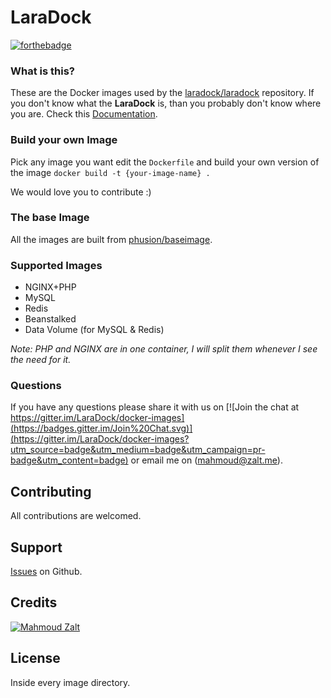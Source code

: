 # LaraDock


[![forthebadge](http://forthebadge.com/images/badges/built-by-developers.svg)](http://zalt.me)

### What is this?

These are the Docker images used by the [laradock/laradock](https://github.com/LaraDock/laradock) repository. If you don't know what the **LaraDock** is, than you probably don't know where you are. Check this [Documentation](https://github.com/LaraDock/laradock).

### Build your own Image

Pick any image you want edit the `Dockerfile` and build your own version of the image `docker build -t {your-image-name} .`

We would love you to contribute :)

### The base Image

All the images are built from [phusion/baseimage](https://github.com/phusion/baseimage-docker).


### Supported Images

- NGINX+PHP
- MySQL
- Redis
- Beanstalked
- Data Volume (for MySQL & Redis)

*Note: PHP and NGINX are in one container, I will split them whenever I see the need for it.*



### Questions
If you have any questions please share it with us on [![Join the chat at https://gitter.im/LaraDock/docker-images](https://badges.gitter.im/Join%20Chat.svg)](https://gitter.im/LaraDock/docker-images?utm_source=badge&utm_medium=badge&utm_campaign=pr-badge&utm_content=badge) or email me on (mahmoud@zalt.me).



## Contributing

All contributions are welcomed.





## Support

[Issues](https://github.com/laradock/docker-images/issues) on Github.





## Credits

[![Mahmoud Zalt](https://img.shields.io/badge/Author-Mahmoud%20Zalt-orange.svg)](http://www.zalt.me)



## License

Inside every image directory.




